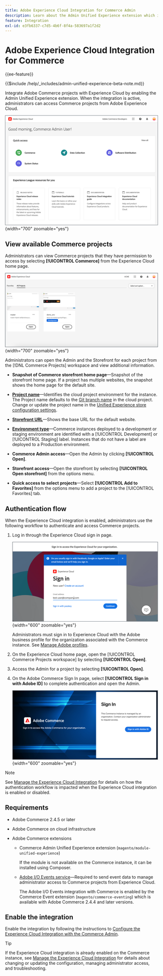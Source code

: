 ```yaml
---
title: Adobe Experience Cloud Integration for Commerce Admin
description: Learn about the Admin Unified Experience extension which integrates Commerce with Experience Cloud so that customers can access Commerce projects from the Experience Cloud home page.
feature: Integration
exl-id: e3fb6337-c7d5-4b6f-8f4a-583697a1f2d2
---
```

# Adobe Experience Cloud Integration for Commerce

{{ee-feature}}

{{$include /help/_includes/admin-unified-experience-beta-note.md}}

Integrate Adobe Commerce projects with Experience Cloud by enabling the Admin Unified Experience extension. When the integration is active, administrators can access Commerce projects from Adobe Experience Cloud.

![Access Commerce from the Experience Cloud home page](./assets/admin-uex-home-page.png){width="700" zoomable="yes"}

## View available Commerce projects

Administrators can view Commerce projects that they have permission to access by selecting **[!UICONTROL Commerce]** from the Experience Cloud home page.

![Commerce Projects workspace on Experience Cloud](./assets/admin-uex-commerce-projects-home.png){width="700" zoomable="yes"}

Administrators can open the Admin and the Storefront for each project from the [!DNL Commerce Projects] workspace and view additional information.

- **Snapshot of Commerce storefront home page**—Snapshot of the storefront home page. If a project has multiple websites, the snapshot shows the home page for the default site.

- **[Project name](https://experienceleague.adobe.com/docs/commerce-cloud-service/user-guide/architecture/pro-develop-deploy-workflow.html)**—Identifies the cloud project environment for the instance. The Project name defaults to the [Git branch name](https://experienceleague.adobe.com/docs/commerce-cloud-service/user-guide/project/console-branches.html) in the cloud project. Change or update the project name in the [Unified Experience store configuration settings](admin-unified-experience-integration-manage.md#manage-the-integration-from-the-admin).

- **[Storefront URL](../stores-purchase/store-urls.md)**—Shows the base URL for the default website.

- **[Environment type](https://experienceleague.adobe.com/docs/commerce-cloud-service/user-guide/architecture/pro-develop-deploy-workflow.html)**—Commerce instances deployed to a development or staging environment are identified with a [!UICONTROL Development] or [!UICONTROL Staging] label. Instances that do not have a label are deployed to a Production environment.

- **Commerce Admin access**—Open the Admin by clicking **[!UICONTROL Open]**.

- **Storefront access**—Open the storefront by selecting **[!UICONTROL Open storefront]** from the options menu.

- **Quick access to select projects**—Select **[!UICONTROL Add to Favorites]** from the options menu to add a project to the [!UICONTROL Favorites] tab.

## Authentication flow

When the Experience Cloud integration is enabled, administrators use the following workflow to authenticate and access Commerce projects.

1. Log in through the Experience Cloud sign in page.

   ![Experience Cloud Sign In page](./assets/admin-uex-experience-cloud-login.png){width="600" zoomable="yes"}

   Administrators must sign in to Experience Cloud with the Adobe business profile for the organization associated with the Commerce instance. See [Manage Adobe profiles](https://helpx.adobe.com/enterprise/using/manage-adobe-profiles.html).

1. On the Experience Cloud home page, open the [!UICONTROL Commerce Projects workspace] by selecting **[!UICONTROL Open]**.

1. Access the Admin for a project by selecting **[!UICONTROL Open]**.

1. On the Adobe Commerce Sign In page, select **[!UICONTROL Sign in with Adobe ID]** to complete authentication and open the Admin.

   ![Adobe Commerce Sign In page](./assets/admin-adobeid-login.png){width="600" zoomable="yes"}

>[!NOTE]
>
>See [Manage the Experience Cloud Integration](admin-unified-experience-integration-manage.md) for details on how the authentication workflow is impacted when the Experience Cloud integration is enabled or disabled.

## Requirements

- Adobe Commerce 2.4.5 or later
- Adobe Commerce on cloud infrastructure
- Adobe Commerce extensions

  - Commerce Admin Unified Experience extension (`magento/module-unified-experience`)

    If the module is not available on the Commerce instance, it can be installed using Composer.

  - [Adobe I/O Events service](https://developer.adobe.com/commerce/extensibility/events/)—Required to send event data to manage administrator access to Commerce projects from Experience Cloud.

    The Adobe I/O Events integration with Commerce is enabled by the Commerce Event extension (`magento/commerce-eventing`) which is available with Adobe Commerce 2.4.4 and later versions.

## Enable the integration

Enable the integration by following the instructions to [Configure the Experience Cloud Integration with the Commerce Admin](admin-unified-experience-integration-configure.md).

>[!TIP]
>
>If the Experience Cloud integration is already enabled on the Commerce instance, see [Manage the Experience Cloud Integration](admin-unified-experience-integration-manage.md) for details about changing or updating the configuration, managing administrator access, and troubleshooting.
